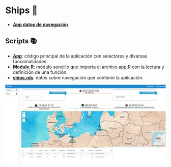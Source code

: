 # **Ships** :ship:
* [**App datos de navegación**](https://dar-337152118-appshiny-r.shinyapps.io/ships/)

## Scripts :books:
- [**App**](https://github.com/dalerodr/ships/blob/master/app.R): código principal de la aplicación con selectores y diversas funcionalidades.
- [**Module.R**](https://github.com/dalerodr/ships/blob/master/Module.R): módulo sencillo que importa el archivo app.R con la lectura y definición de una función.
- [**ships.rds**](https://github.com/dalerodr/ships/blob/master/ships.rds): datos sobre navegación que contiene la aplicación.

![Screenshot](https://github.com/dalerodr/ships/blob/master/image/Ships_app.JPG)
